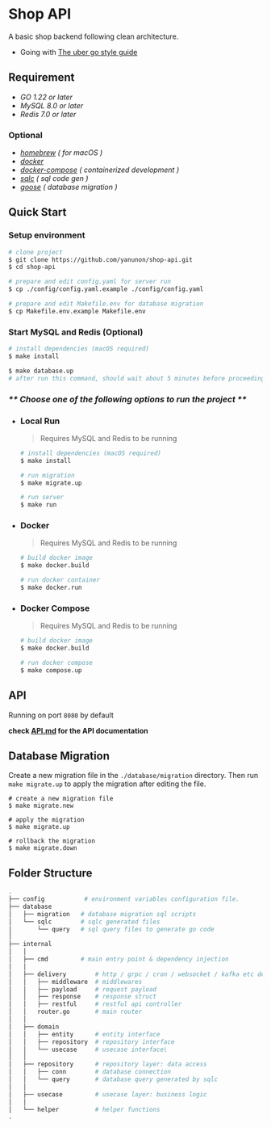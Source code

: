 # Shop API

A basic shop backend following clean architecture.

- Going with [The uber go style guide](https://github.com/uber-go/guide/blob/master/style.md)

## Requirement

- _GO 1.22 or later_
- _MySQL 8.0 or later_
- _Redis 7.0 or later_

### Optional

- [_homebrew_](https://brew.sh/) _( for macOS )_
- [_docker_](https://docs.docker.com/)
- [_docker-compose_](https://docs.docker.com/compose/) _( containerized development )_
- [_sqlc_](https://github.com/sqlc-dev/sqlc) _( sql code gen )_
- [_goose_](https://github.com/pressly/goose) _( database migration )_

## Quick Start

### Setup environment

```bash
# clone project
$ git clone https://github.com/yanunon/shop-api.git
$ cd shop-api

# prepare and edit config.yaml for server run
$ cp ./config/config.yaml.example ./config/config.yaml

# prepare and edit Makefile.env for database migration
$ cp Makefile.env.example Makefile.env

```

### Start MySQL and Redis (Optional)

```bash
# install dependencies (macOS required)
$ make install

$ make database.up
# after run this command, should wait about 5 minutes before proceeding to the next step
```

### _** Choose one of the following options to run the project **_

- ### Local Run

  > Requires MySQL and Redis to be running

  ```bash
  # install dependencies (macOS required)
  $ make install

  # run migration
  $ make migrate.up

  # run server
  $ make run
  ```

- ### Docker

  > Requires MySQL and Redis to be running

  ```bash
  # build docker image
  $ make docker.build

  # run docker container
  $ make docker.run
  ```

- ### Docker Compose

  > Requires MySQL and Redis to be running

  ```bash
  # build docker image
  $ make docker.build

  # run docker compose
  $ make compose.up
  ```

## API

Running on port `8080` by default

**check [API.md](./API.md) for the API documentation**

## Database Migration

Create a new migration file in the `./database/migration` directory.
Then run `make migrate.up` to apply the migration after editing the file.

```base
# create a new migration file
$ make migrate.new

# apply the migration
$ make migrate.up

# rollback the migration
$ make migrate.down
```

## Folder Structure

```bash
.
├── config           # environment variables configuration file.
├── database
│   ├── migration   # database migration sql scripts
│   └── sqlc        # sqlc generated files
│       └── query   # sql query files to generate go code
│ 
├── internal
│   │  
│   ├── cmd         # main entry point & dependency injection
│   │  
│   ├── delivery        # http / grpc / cron / websocket / kafka etc delivery
│   │   ├── middleware  # middlewares
│   │   ├── payload     # request payload
│   │   ├── response    # response struct
│   │   ├── restful     # restful api controller
│   │   router.go       # main router
│   │  
│   ├── domain
│   │   ├── entity      # entity interface
│   │   ├── repository  # repository interface
│   │   └── usecase     # usecase interface\
│   │  
│   ├── repository      # repository layer: data access
│   │   ├── conn        # database connection
│   │   └── query       # database query generated by sqlc
│   │  
│   ├── usecase         # usecase layer: business logic
│   │  
│   └── helper          # helper functions
.
```
